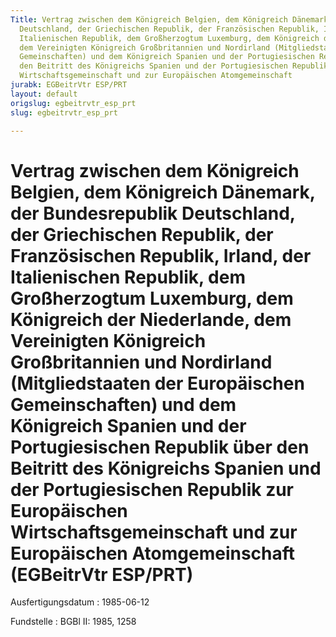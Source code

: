 ```yaml
---
Title: Vertrag zwischen dem Königreich Belgien, dem Königreich Dänemark, der Bundesrepublik
  Deutschland, der Griechischen Republik, der Französischen Republik, Irland, der
  Italienischen Republik, dem Großherzogtum Luxemburg, dem Königreich der Niederlande,
  dem Vereinigten Königreich Großbritannien und Nordirland (Mitgliedstaaten der Europäischen
  Gemeinschaften) und dem Königreich Spanien und der Portugiesischen Republik über
  den Beitritt des Königreichs Spanien und der Portugiesischen Republik zur Europäischen
  Wirtschaftsgemeinschaft und zur Europäischen Atomgemeinschaft
jurabk: EGBeitrVtr ESP/PRT
layout: default
origslug: egbeitrvtr_esp_prt
slug: egbeitrvtr_esp_prt

---
```


# Vertrag zwischen dem Königreich Belgien, dem Königreich Dänemark, der Bundesrepublik Deutschland, der Griechischen Republik, der Französischen Republik, Irland, der Italienischen Republik, dem Großherzogtum Luxemburg, dem Königreich der Niederlande, dem Vereinigten Königreich Großbritannien und Nordirland (Mitgliedstaaten der Europäischen Gemeinschaften) und dem Königreich Spanien und der Portugiesischen Republik über den Beitritt des Königreichs Spanien und der Portugiesischen Republik zur Europäischen Wirtschaftsgemeinschaft und zur Europäischen Atomgemeinschaft (EGBeitrVtr ESP/PRT)

Ausfertigungsdatum
:   1985-06-12

Fundstelle
:   BGBl II: 1985, 1258

